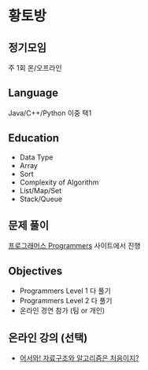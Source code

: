 # 황토방
 
## 정기모임
주 1회 온/오프라인

## Language
Java/C++/Python 이중 택1

## Education
- Data Type
- Array
- Sort
- Complexity of Algorithm
- List/Map/Set
- Stack/Queue

## 문제 풀이
[프로그래머스 Programmers](https://programmers.co.kr/learn/challenges) 사이트에서 진행

## Objectives
- Programmers Level 1 다 풀기
- Programmers Level 2 다 풀기
- 온라인 경연 참가 (팀 or 개인)


## 온라인 강의 (선택)
- [어서와! 자료구조와 알고리즘은 처음이지?](https://programmers.co.kr/learn/courses/57)
